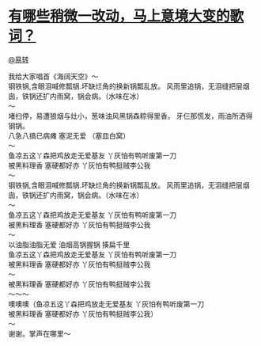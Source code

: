 
#  [有哪些稍微一改动，马上意境大变的歌词？](https://zhihu.com/questions/28666274)



[@易转](https://zhihu.com/people/33b74a3b7811739d4cd9166b06ed65ee)

我给大家唱首《海阔天空》～<br>钢铁锅,含眼泪喊修瓢锅.坏缺烂角的换新锅瓢乱放。 风雨里追锅，无泪缝把层烟囱，铁锅还扩内雨窝，锅会病。（水味在冰）<br>～<br>堵扫停，易遭狼烟与灶小，葱味油风黑锅森粽得里香。 牙仨那慌发，雨油所洒得钢锅。<br>八急八搞已病瘫 塞泥无爱 （塞皿白窝）<br>～<br>鱼凉五这丫森把鸡放走无爱基友 丫灰怕有鸭听废第一刀 <br>被黑料理香 塞硬都好亦 丫灰怕有鸭挺贼李公我<br>～<br>钢铁锅,含眼泪喊修瓢锅.坏缺烂角的换新锅瓢乱放。 风雨里追锅，无泪缝把层烟囱，铁锅还扩内雨窝，锅会病。（水味在冰）<br>～<br>鱼凉五这丫森把鸡放走无爱基友 丫灰怕有鸭听废第一刀 <br>被黑料理香 塞硬都好亦 丫灰怕有鸭挺贼李公我<br>～<br>以油脂油脂无爱 油烟高锅握锅 揍扁千里 <br>鱼凉五这丫森把鸡放走无爱基友 丫灰怕有鸭听废第一刀 <br>被黑料理香 塞硬都好亦 丫灰怕有鸭挺贼李公我<br>～<br>被黑料理香 塞硬都好亦 丫灰怕有鸭挺贼李公我<br>～～～<br>噢噢噢（鱼凉五这丫森把鸡放走无爱基友 丫灰怕有鸭听废第一刀 <br>被黑料理香 塞硬都好亦 丫灰怕有鸭挺贼李公我）<br>～<br>谢谢。掌声在哪里～